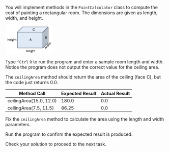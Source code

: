 
You will implement methods in the `PaintCalculator` class to compute the cost of painting
a rectangular room. The dimensions are given as length, width, and height.

<img src="../../common/images/room.png" alt=prism width=150>

Type `^Ctrl` `R` to run the program and enter a sample room length and width.
Notice the program does not output the correct value for the ceiling area.

The `ceilingArea` method should return the area of the ceiling (face C), but
the code just returns 0.0.

| Method Call             | Expected Result | Actual Result|
|-------------------------|-----------------|----|
| ceilingArea(15.0, 12.0) | 180.0           |0.0|
| ceilingArea(7.5, 11.5)  | 86.25           |0.0|

Fix the `ceilingArea` method to calculate the area using the length and width parameters. 

Run the program to confirm the expected result is produced.

Check your solution to proceed to the next task.